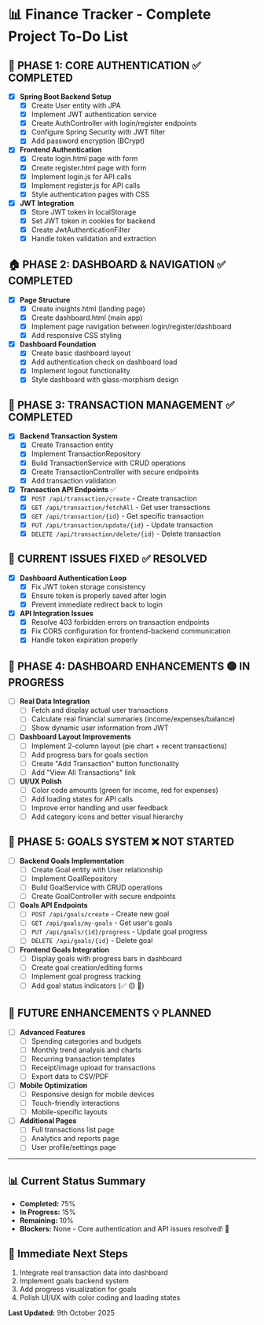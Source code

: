 # 📊 Finance Tracker - Complete Project To-Do List

## 🎯 **PHASE 1: CORE AUTHENTICATION** ✅ **COMPLETED**
- [x] **Spring Boot Backend Setup**
    - [x] Create User entity with JPA
    - [x] Implement JWT authentication service
    - [x] Create AuthController with login/register endpoints
    - [x] Configure Spring Security with JWT filter
    - [x] Add password encryption (BCrypt)

- [x] **Frontend Authentication**
    - [x] Create login.html page with form
    - [x] Create register.html page with form
    - [x] Implement login.js for API calls
    - [x] Implement register.js for API calls
    - [x] Style authentication pages with CSS

- [x] **JWT Integration**
    - [x] Store JWT token in localStorage
    - [x] Set JWT token in cookies for backend
    - [x] Create JwtAuthenticationFilter
    - [x] Handle token validation and extraction

## 🏠 **PHASE 2: DASHBOARD & NAVIGATION** ✅ **COMPLETED**
- [x] **Page Structure**
    - [x] Create insights.html (landing page)
    - [x] Create dashboard.html (main app)
    - [x] Implement page navigation between login/register/dashboard
    - [x] Add responsive CSS styling

- [x] **Dashboard Foundation**
    - [x] Create basic dashboard layout
    - [x] Add authentication check on dashboard load
    - [x] Implement logout functionality
    - [x] Style dashboard with glass-morphism design

## 🔄 **PHASE 3: TRANSACTION MANAGEMENT** ✅ **COMPLETED**
- [x] **Backend Transaction System**
    - [x] Create Transaction entity
    - [x] Implement TransactionRepository
    - [x] Build TransactionService with CRUD operations
    - [x] Create TransactionController with secure endpoints
    - [x] Add transaction validation

- [x] **Transaction API Endpoints** ✅
    - [x] `POST /api/transaction/create` - Create transaction
    - [x] `GET /api/transaction/fetchAll` - Get user transactions
    - [x] `GET /api/transaction/{id}` - Get specific transaction
    - [x] `PUT /api/transaction/update/{id}` - Update transaction
    - [x] `DELETE /api/transaction/delete/{id}` - Delete transaction

## 🐛 **CURRENT ISSUES FIXED** ✅ **RESOLVED**
- [x] **Dashboard Authentication Loop**
    - [x] Fix JWT token storage consistency
    - [x] Ensure token is properly saved after login
    - [x] Prevent immediate redirect back to login

- [x] **API Integration Issues**
    - [x] Resolve 403 forbidden errors on transaction endpoints
    - [x] Fix CORS configuration for frontend-backend communication
    - [x] Handle token expiration properly

## 🎨 **PHASE 4: DASHBOARD ENHANCEMENTS** 🟡 **IN PROGRESS**
- [ ] **Real Data Integration**
    - [ ] Fetch and display actual user transactions
    - [ ] Calculate real financial summaries (income/expenses/balance)
    - [ ] Show dynamic user information from JWT

- [ ] **Dashboard Layout Improvements**
    - [ ] Implement 2-column layout (pie chart + recent transactions)
    - [ ] Add progress bars for goals section
    - [ ] Create "Add Transaction" button functionality
    - [ ] Add "View All Transactions" link

- [ ] **UI/UX Polish**
    - [ ] Color code amounts (green for income, red for expenses)
    - [ ] Add loading states for API calls
    - [ ] Improve error handling and user feedback
    - [ ] Add category icons and better visual hierarchy

## 🎯 **PHASE 5: GOALS SYSTEM** ❌ **NOT STARTED**
- [ ] **Backend Goals Implementation**
    - [ ] Create Goal entity with User relationship
    - [ ] Implement GoalRepository
    - [ ] Build GoalService with CRUD operations
    - [ ] Create GoalController with secure endpoints

- [ ] **Goals API Endpoints**
    - [ ] `POST /api/goals/create` - Create new goal
    - [ ] `GET /api/goals/my-goals` - Get user's goals
    - [ ] `PUT /api/goals/{id}/progress` - Update goal progress
    - [ ] `DELETE /api/goals/{id}` - Delete goal

- [ ] **Frontend Goals Integration**
    - [ ] Display goals with progress bars in dashboard
    - [ ] Create goal creation/editing forms
    - [ ] Implement goal progress tracking
    - [ ] Add goal status indicators (✅ 🟡 🔄)

## 🚀 **FUTURE ENHANCEMENTS** 💡 **PLANNED**
- [ ] **Advanced Features**
    - [ ] Spending categories and budgets
    - [ ] Monthly trend analysis and charts
    - [ ] Recurring transaction templates
    - [ ] Receipt/image upload for transactions
    - [ ] Export data to CSV/PDF

- [ ] **Mobile Optimization**
    - [ ] Responsive design for mobile devices
    - [ ] Touch-friendly interactions
    - [ ] Mobile-specific layouts

- [ ] **Additional Pages**
    - [ ] Full transactions list page
    - [ ] Analytics and reports page
    - [ ] User profile/settings page

---

## 📊 **Current Status Summary**
- **Completed:** 75%
- **In Progress:** 15%
- **Remaining:** 10%
- **Blockers:** None - Core authentication and API issues resolved! 🎉

## 🎯 **Immediate Next Steps**
1. Integrate real transaction data into dashboard
2. Implement goals backend system
3. Add progress visualization for goals
4. Polish UI/UX with color coding and loading states

**Last Updated:** 9th October 2025